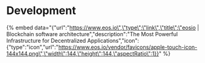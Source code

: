 # Development

{% embed data="{\"url\":\"https://www.eos.io\",\"type\":\"link\",\"title\":\"eosio \| Blockchain software architecture\",\"description\":\"The Most Powerful Infrastructure for Decentralized Applications\",\"icon\":{\"type\":\"icon\",\"url\":\"https://www.eos.io/vendor/favicons/apple-touch-icon-144x144.png\",\"width\":144,\"height\":144,\"aspectRatio\":1}}" %}

